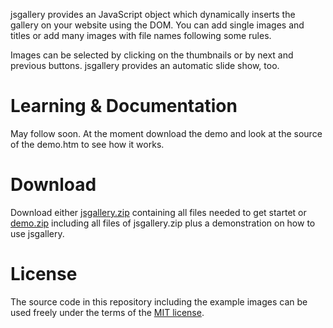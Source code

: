 jsgallery provides an JavaScript object which dynamically inserts the gallery on your website using the DOM. You can add single images and titles or add many images with file names following some rules.

Images can be selected by clicking on the thumbnails or by next and previous buttons. jsgallery provides an automatic slide show, too.

# Learning & Documentation #
May follow soon. At the moment download the demo and look at the source of the demo.htm to see how it works.

# Download #
Download either [jsgallery.zip](http://www.mlte.de/downloads/jsgallery.zip) containing all files needed to get startet or [demo.zip](http://www.mlte.de/downloads/jsgallery-demo.zip) including all files of jsgallery.zip plus a demonstration on how to use jsgallery.

# License #

The source code in this repository including the example images can be used freely under the terms of the [MIT license](http://www.opensource.org/licenses/MIT).
